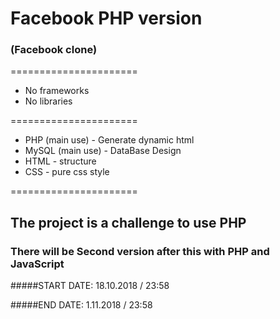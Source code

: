 # Facebook PHP version

### (Facebook clone)

======================

- No frameworks
- No libraries

======================

- PHP (main use) - Generate dynamic html
- MySQL (main use) - DataBase Design
- HTML - structure
- CSS - pure css style

======================

## The project is a challenge to use PHP

### There will be Second version after this with PHP and JavaScript

#####START DATE: 18.10.2018 / 23:58

#####END DATE: 1.11.2018 / 23:58
